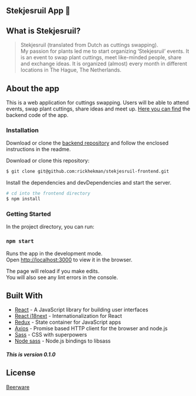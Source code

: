 ## Stekjesruil App :seedling: 

## What is Stekjesruil?  

> Stekjesruil (translated from Dutch as cuttings swapping).  
> My passion for plants led me to start organizing ‘Stekjesruil’ events.
> It is an event to swap plant cuttings, meet like-minded people, share and exchange ideas.
> It is organized (almost) every month in different locations in The Hague, The Netherlands.

## About the app
This is a web application for cuttings swapping.
Users will be able to attend events, swap plant cuttings, share ideas and meet up. 
 [Here you can find](https://github.com/rickhekman/stekjesruil-backend "backend") the backend code of the app.

### Installation

Download or clone the [backend repository](https://github.com/rickhekman/stekjesruil-backend) and follow the enclosed instructions in the readme.

Download or clone this repository:
```sh
$ git clone git@github.com:rickhekman/stekjesruil-frontend.git
```
Install the dependencies and devDependencies and start the server.
```sh
# cd into the frontend directory
$ npm install
```

### Getting Started
In the project directory, you can run:
### `npm start`

Runs the app in the development mode.<br />
Open [http://localhost:3000](http://localhost:3000) to view it in the browser.

The page will reload if you make edits.<br />
You will also see any lint errors in the console.

## Built With

* [React](https://reactjs.org/) - A JavaScript library for building user interfaces
* [React i18next](https://github.com/i18next/react-i18next) - Internationalization for React
* [Redux](https://reactjs.org/) - State container for JavaScript apps
* [Axios](https://github.com/axios/axios) - Promise based HTTP client for the browser and node.js 
* [Sass](https://sass-lang.com/) - CSS with superpowers
* [Node sass](https://github.com/sass/node-sass) - Node.js bindings to libsass


##### This is version 0.1.0  


License
----
[Beerware](https://en.wikipedia.org/wiki/Beerware)
